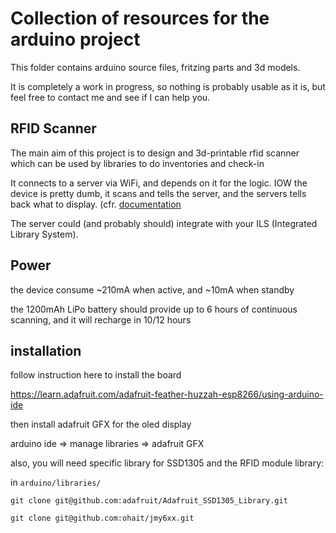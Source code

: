 # Collection of resources for the arduino project

This folder contains arduino source files, fritzing parts and 3d models.

It is completely a work in progress, so nothing is probably usable as it is, but feel free to contact me and see if I can help you.

## RFID Scanner

The main aim of this project is to design and 3d-printable rfid scanner which can be used by libraries to do inventories and check-in

It connects to a server via WiFi, and depends on it for the logic. IOW the device is pretty dumb, it scans and tells the server, and the servers tells back what to display. (cfr. [documentation](../doc/scanner_protocol.md)

The server could (and probably should) integrate with your ILS (Integrated Library System).

## Power

the device consume ~210mA when active, and ~10mA when standby

the 1200mAh LiPo battery should provide up to 6 hours of continuous scanning, and it will recharge in 10/12 hours

## installation

follow instruction here to install the board 

https://learn.adafruit.com/adafruit-feather-huzzah-esp8266/using-arduino-ide


then install adafruit GFX for the oled display

arduino ide => manage libraries => adafruit GFX


also, you will need specific library for SSD1305 and the RFID module library:

in `arduino/libraries/`

`git clone git@github.com:adafruit/Adafruit_SSD1305_Library.git`

`git clone git@github.com:ohait/jmy6xx.git`


